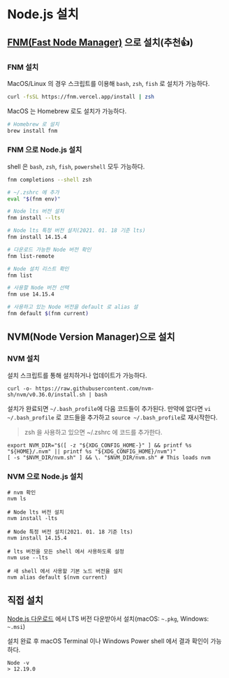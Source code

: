 # Node.js 설치

## [FNM(Fast Node Manager)](https://github.com/Schniz/fnm) 으로 설치(추천👍)

### FNM 설치

MacOS/Linux 의 경우 스크립트를 이용해 `bash`, `zsh`, `fish` 로 설치가 가능하다.

```bash
curl -fsSL https://fnm.vercel.app/install | zsh
```

MacOS 는 Homebrew 로도 설치가 가능하다.

```bash
# Homebrew 로 설치
brew install fnm
```

### FNM 으로 Node.js 설치

shell 은 `bash`, `zsh`, `fish`, `powershell` 모두 가능하다.

```bash
fnm completions --shell zsh

# ~/.zshrc 에 추가
eval "$(fnm env)"

# Node lts 버전 설치
fnm install --lts

# Node lts 특정 버전 설치(2021. 01. 18 기준 lts) 
fnm install 14.15.4

# 다운로드 가능한 Node 버전 확인
fnm list-remote 

# Node 설치 리스트 확인
fnm list

# 사용할 Node 버전 선택
fnm use 14.15.4

# 사용하고 있는 Node 버전을 default 로 alias 설
fnm default $(fnm current)
```

## NVM(Node Version Manager)으로 설치

### NVM 설치

설치 스크립트를 통해 설치하거나 업데이트가 가능하다.

```shell script
curl -o- https://raw.githubusercontent.com/nvm-sh/nvm/v0.36.0/install.sh | bash
```

설치가 완료되면 `~/.bash_profile`에 다음 코드들이 추가된다.
만약에 없다면 `vi ~/.bash_profile` 로 코드들을 추가하고 `source ~/.bash_profile`로 재시작한다.

> zsh 을 사용하고 있으면 ~/.zshrc 에 코드를 추가한다.

```shell script
export NVM_DIR="$([ -z "${XDG_CONFIG_HOME-}" ] && printf %s "${HOME}/.nvm" || printf %s "${XDG_CONFIG_HOME}/nvm")"
[ -s "$NVM_DIR/nvm.sh" ] && \. "$NVM_DIR/nvm.sh" # This loads nvm
```

### NVM 으로 Node.js 설치

```shell script
# nvm 확인
nvm ls

# Node lts 버전 설치
nvm install -lts

# Node 특정 버전 설치(2021. 01. 18 기준 lts)
nvm install 14.15.4 

# lts 버전을 모든 shell 에서 사용하도록 설정
nvm use --lts 

# 새 shell 에서 사용할 기본 노드 버전을 설치
nvm alias default $(nvm current) 
```

## 직접 설치

[Node.js 다운로드](https://Nodejs.org/ko/) 에서 LTS 버전 다운받아서 설치(macOS: `~.pkg`, Windows: `~.msi`)

설치 완료 후 macOS Terminal 이나 Windows Power shell 에서 결과 확인이 가능하다.

```shell script
Node -v
> 12.19.0
```
